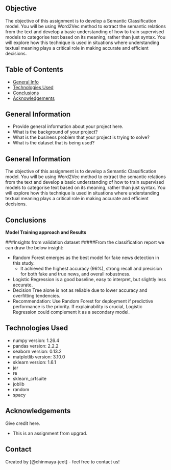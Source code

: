 ## **Objective**

The objective of this assignment is to develop a Semantic Classification model. You will be using Word2Vec method to extract the semantic relations from the text and develop a basic understanding of how to train supervised models to categorise text based on its meaning, rather than just syntax. You will explore how this technique is used in situations where understanding textual meaning plays a critical role in making accurate and efficient decisions.

## Table of Contents
* [General Info](#general-information)
* [Technologies Used](#technologies-used)
* [Conclusions](#conclusions)
* [Acknowledgements](#acknowledgements)

<!-- You can include any other section that is pertinent to your problem -->

## General Information
- Provide general information about your project here.
- What is the background of your project?
- What is the business problem that your project is trying to solve?
- What is the dataset that is being used?

## General Information

The objective of this assignment is to develop a Semantic Classification model. You will be using Word2Vec method to extract the semantic relations from the text and develop a basic understanding of how to train supervised models to categorise text based on its meaning, rather than just syntax. You will explore how this technique is used in situations where understanding textual meaning plays a critical role in making accurate and efficient decisions.

## Conclusions
**Model Training approach and Results**

###Insights from validation dataset
#####From the classification report we can draw the below insight:
- Random Forest emerges as the best model for fake news detection in this study.
	- It achieved the highest accuracy (96%), strong recall and precision for both fake and true news, and overall robustness.
- Logistic Regression is a good baseline, easy to interpret, but slightly less accurate.
- Decision Tree alone is not as reliable due to lower accuracy and overfitting tendencies.
- Recommendation: Use Random Forest for deployment if predictive performance is the priority. If explainability is crucial, Logistic Regression could complement it as a secondary model.

## Technologies Used
- numpy version: 1.26.4
- pandas version: 2.2.2
- seaborn version: 0.13.2
- matplotlib version: 3.10.0
- sklearn version: 1.6.1
- jar
- re
- sklearn_crfsuite
- joblib
- random
- spacy

<!-- As the libraries versions keep on changing, it is recommended to mention the version of library used in this project -->

## Acknowledgements
Give credit here.
- This is an assignment from upgrad.

## Contact
Created by [@chinmaya-jeet] - feel free to contact us!


<!-- Optional -->
<!-- ## License -->
<!-- This project is open source and available under the [... License](). -->

<!-- You don't have to include all sections - just the one's relevant to your project -->
